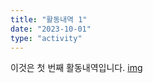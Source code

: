 ```yaml
---
title: "활동내역 1"
date: "2023-10-01"
type: "activity"
---
```


이것은 첫 번째 활동내역입니다.
[img](./sowoojooColors.png)